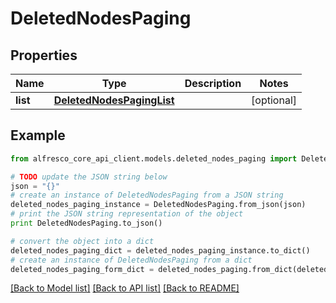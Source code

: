 # DeletedNodesPaging


## Properties
Name | Type | Description | Notes
------------ | ------------- | ------------- | -------------
**list** | [**DeletedNodesPagingList**](DeletedNodesPagingList.md) |  | [optional] 

## Example

```python
from alfresco_core_api_client.models.deleted_nodes_paging import DeletedNodesPaging

# TODO update the JSON string below
json = "{}"
# create an instance of DeletedNodesPaging from a JSON string
deleted_nodes_paging_instance = DeletedNodesPaging.from_json(json)
# print the JSON string representation of the object
print DeletedNodesPaging.to_json()

# convert the object into a dict
deleted_nodes_paging_dict = deleted_nodes_paging_instance.to_dict()
# create an instance of DeletedNodesPaging from a dict
deleted_nodes_paging_form_dict = deleted_nodes_paging.from_dict(deleted_nodes_paging_dict)
```
[[Back to Model list]](../README.md#documentation-for-models) [[Back to API list]](../README.md#documentation-for-api-endpoints) [[Back to README]](../README.md)


